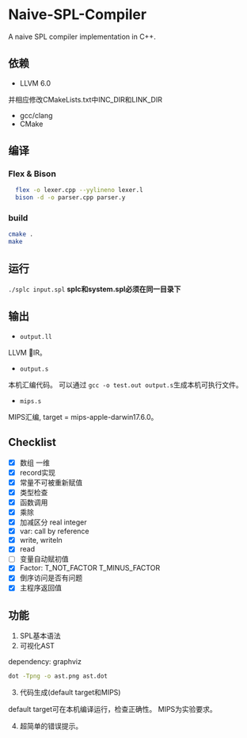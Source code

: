 # Naive-SPL-Compiler
A naive SPL compiler implementation in C++.
## 依赖
  - LLVM 6.0

并相应修改CMakeLists.txt中INC_DIR和LINK_DIR

  - gcc/clang
  - CMake

## 编译
### Flex & Bison

```bash
  flex -o lexer.cpp --yylineno lexer.l
  bison -d -o parser.cpp parser.y
```

### build

```bash
cmake .
make
```

## 运行

`./splc input.spl`
**splc和system.spl必须在同一目录下**

## 输出

- `output.ll`

LLVM IR。

- `output.s`
      
本机汇编代码。
可以通过 `gcc -o test.out output.s`生成本机可执行文件。

- `mips.s`

MIPS汇编, target = mips-apple-darwin17.6.0。

## Checklist
- [x] 数组 一维
- [x] record实现
- [x] 常量不可被重新赋值
- [x] 类型检查
- [x] 函数调用
- [x] 乘除
- [x] 加减区分 real integer
- [x] var: call by reference
- [x] write, writeln
- [x] read
- [ ] 变量自动赋初值
- [x] Factor: T_NOT_FACTOR T_MINUS_FACTOR
- [x] 倒序访问是否有问题
- [x] 主程序返回值

## 功能

1. SPL基本语法
2. 可视化AST

dependency: graphviz
```bash
dot -Tpng -o ast.png ast.dot
```

3. 代码生成(default target和MIPS)

default target可在本机编译运行，检查正确性。
MIPS为实验要求。

4. 超简单的错误提示。